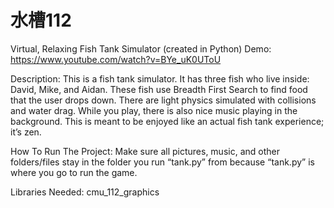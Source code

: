 # 水槽112
Virtual, Relaxing Fish Tank Simulator (created in Python)
Demo: https://www.youtube.com/watch?v=BYe_uK0UToU

Description: This is a fish tank simulator. It has three fish who live inside: David, Mike, and Aidan. These fish use Breadth First Search to find food that the user drops down. There are light physics simulated with collisions and water drag. While you play, there is also nice music playing in the background. This is meant to be enjoyed like an actual fish tank experience; it’s zen. 

How To Run The Project: Make sure all pictures, music, and other folders/files stay in the folder you run “tank.py” from because “tank.py” is where you go to run the game. 

Libraries Needed: cmu_112_graphics
